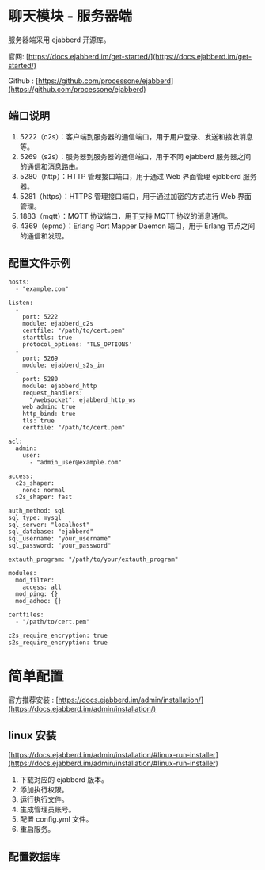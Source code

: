 # 聊天模块 - 服务器端
服务器端采用 ejabberd 开源库。

官网: [https://docs.ejabberd.im/get-started/](https://docs.ejabberd.im/get-started/)

Github : [https://github.com/processone/ejabberd](https://github.com/processone/ejabberd)

## 端口说明
1. 5222（c2s）：客户端到服务器的通信端口，用于用户登录、发送和接收消息等。
2. 5269（s2s）：服务器到服务器的通信端口，用于不同 ejabberd 服务器之间的通信和消息路由。
3. 5280（http）：HTTP 管理接口端口，用于通过 Web 界面管理 ejabberd 服务器。
4. 5281（https）：HTTPS 管理接口端口，用于通过加密的方式进行 Web 界面管理。
5. 1883（mqtt）：MQTT 协议端口，用于支持 MQTT 协议的消息通信。
6. 4369（epmd）：Erlang Port Mapper Daemon 端口，用于 Erlang 节点之间的通信和发现。

## 配置文件示例
```
hosts:
  - "example.com"

listen:
  - 
    port: 5222
    module: ejabberd_c2s
    certfile: "/path/to/cert.pem"
    starttls: true
    protocol_options: 'TLS_OPTIONS'
  - 
    port: 5269
    module: ejabberd_s2s_in
  - 
    port: 5280
    module: ejabberd_http
    request_handlers:
      "/websocket": ejabberd_http_ws
    web_admin: true
    http_bind: true
    tls: true
    certfile: "/path/to/cert.pem"

acl:
  admin:
    user:
      - "admin_user@example.com"

access:
  c2s_shaper:
    none: normal
  s2s_shaper: fast

auth_method: sql
sql_type: mysql
sql_server: "localhost"
sql_database: "ejabberd"
sql_username: "your_username"
sql_password: "your_password"

extauth_program: "/path/to/your/extauth_program"

modules:
  mod_filter:
    access: all
  mod_ping: {}
  mod_adhoc: {}

certfiles:
  - "/path/to/cert.pem"

c2s_require_encryption: true
s2s_require_encryption: true
```

# 简单配置
官方推荐安装 : [https://docs.ejabberd.im/admin/installation/](https://docs.ejabberd.im/admin/installation/)

## linux 安装
[https://docs.ejabberd.im/admin/installation/#linux-run-installer](https://docs.ejabberd.im/admin/installation/#linux-run-installer)

 1. 下载对应的 ejabberd 版本。
 2. 添加执行权限。
 3. 运行执行文件。
 4. 生成管理员账号。
 5. 配置 config.yml 文件。
 6. 重启服务。

## 配置数据库

